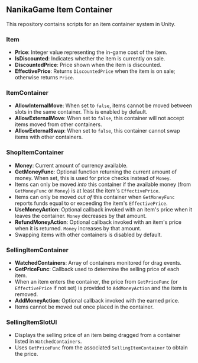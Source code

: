 ## NanikaGame Item Container

This repository contains scripts for an item container system in Unity.

### Item

- **Price**: Integer value representing the in-game cost of the item.
- **IsDiscounted**: Indicates whether the item is currently on sale.
- **DiscountedPrice**: Price shown when the item is discounted.
- **EffectivePrice**: Returns `DiscountedPrice` when the item is on sale;
  otherwise returns `Price`.

### ItemContainer

- **AllowInternalMove**: When set to `false`, items cannot be moved between slots in the same container. This is enabled by default.
- **AllowExternalMove**: When set to `false`, this container will not accept
  items moved from other containers.
- **AllowExternalSwap**: When set to `false`, this container cannot swap items
  with other containers.

### ShopItemContainer

- **Money**: Current amount of currency available.
- **GetMoneyFunc**: Optional function returning the current amount of money. When set, this is used for price checks instead of `Money`.
- Items can only be moved *into* this container if the available money (from `GetMoneyFunc` or `Money`) is at least the item's `EffectivePrice`.
- Items can only be moved *out of* this container when `GetMoneyFunc` reports funds equal to or exceeding the item's `EffectivePrice`.
- **UseMoneyAction**: Optional callback invoked with an item's price when it leaves the container. `Money` decreases by that amount.
- **RefundMoneyAction**: Optional callback invoked with an item's price when it is returned.
  `Money` increases by that amount.
- Swapping items with other containers is disabled by default.

### SellingItemContainer

- **WatchedContainers**: Array of containers monitored for drag events.
- **GetPriceFunc**: Callback used to determine the selling price of each item.
- When an item enters the container, the price from `GetPriceFunc` (or `EffectivePrice` if not set) is provided to `AddMoneyAction` and the item is removed.
- **AddMoneyAction**: Optional callback invoked with the earned price.
- Items cannot be moved out once placed in the container.

### SellingItemSlotUI

- Displays the selling price of an item being dragged from a container listed in `WatchedContainers`.
- Uses `GetPriceFunc` from the associated <code>SellingItemContainer</code> to obtain the price.
